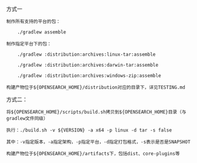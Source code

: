 方式一

    制作所有支持的平台的包：

        ./gradlew assemble

    制作指定平台下的包：

        ./gradlew :distribution:archives:linux-tar:assemble

        ./gradlew :distribution:archives:darwin-tar:assemble

        ./gradlew :distribution:archives:windows-zip:assemble

    构建产物位于${OPENSEARCH_HOME}/distribution对应的目录下，详见TESTING.md

方式二：

    将${OPENSEARCH_HOME}/scripts/build.sh拷贝到${OPENSEARCH_HOME}目录（与gradlew文件同级）

    执行：./build.sh -v ${VERSION} -a x64 -p linux -d tar -s false

    其中：-v指定版本，-a指定架构，-p指定平台，-d指定打包格式，-s表示是否是SNAPSHOT

    构建产物位于${OPENSEARCH_HOME}/artifacts下，包括dist、core-plugins等
